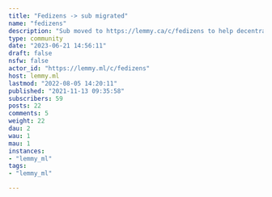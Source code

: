 ```yaml
---
title: "Fedizens -> sub migrated" 
name: "fedizens"
description: "Sub moved to https://lemmy.ca/c/fedizens to help decentralize lemmyIf you can't post there, feel free to continue posting here"
type: community
date: "2023-06-21 14:56:11"
draft: false
nsfw: false
actor_id: "https://lemmy.ml/c/fedizens"
host: lemmy.ml
lastmod: "2022-08-05 14:20:11"
published: "2021-11-13 09:35:58"
subscribers: 59
posts: 22
comments: 5
weight: 22
dau: 2
wau: 1
mau: 1
instances:
- "lemmy_ml"
tags: 
- "lemmy_ml"

---
```

